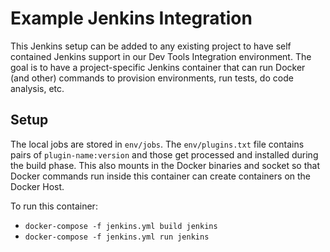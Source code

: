 # Example Jenkins Integration

This Jenkins setup can be added to any existing project to have self contained
Jenkins support in our Dev Tools Integration environment. The goal is to have
a project-specific Jenkins container that can run Docker (and other) commands 
to provision environments, run tests, do code analysis, etc.

## Setup

The local jobs are stored in `env/jobs`.  The `env/plugins.txt` file contains 
pairs of `plugin-name:version` and those get processed and installed during 
the build phase.  This also mounts in the Docker binaries and socket so that 
Docker commands run inside this container can create containers on the Docker Host.

To run this container:

  - `docker-compose -f jenkins.yml build jenkins`
  - `docker-compose -f jenkins.yml run jenkins`

